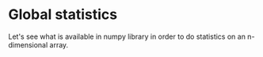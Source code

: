 # Global statistics

Let's see what is available in numpy library in order to do statistics on an n-dimensional array. 



